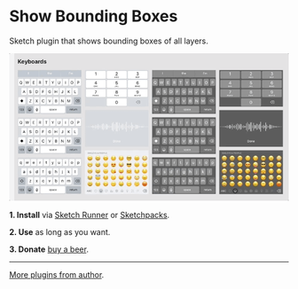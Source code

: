 # Show Bounding Boxes

Sketch plugin that shows bounding boxes of all layers.

![preview](gif.gif)

**1. Install** via [Sketch Runner](http://sketchrunner.com) or [Sketchpacks](https://sketchpacks.com/pravdomil/Sketch-Show-Bounding-Boxes).

**2. Use** as long as you want.

**3. Donate** [buy a beer](https://www.paypal.com/cgi-bin/webscr?cmd=_s-xclick&hosted_button_id=BCL2X3AFQBAP2&item_name=Sketch%20Show%20Bounding%20Boxes).

----

[More plugins from author](https://pravdomil.com/#sketch).
